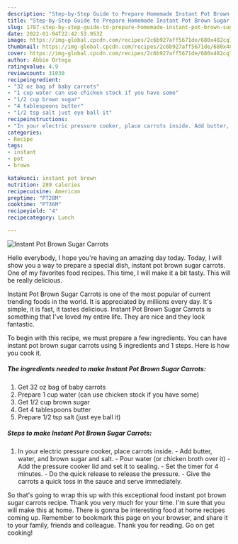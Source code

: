 ```yaml
---
description: "Step-by-Step Guide to Prepare Homemade Instant Pot Brown Sugar Carrots"
title: "Step-by-Step Guide to Prepare Homemade Instant Pot Brown Sugar Carrots"
slug: 1787-step-by-step-guide-to-prepare-homemade-instant-pot-brown-sugar-carrots
date: 2022-01-04T22:42:53.953Z
image: https://img-global.cpcdn.com/recipes/2c6b927aff5671de/680x482cq70/instant-pot-brown-sugar-carrots-recipe-main-photo.jpg
thumbnail: https://img-global.cpcdn.com/recipes/2c6b927aff5671de/680x482cq70/instant-pot-brown-sugar-carrots-recipe-main-photo.jpg
cover: https://img-global.cpcdn.com/recipes/2c6b927aff5671de/680x482cq70/instant-pot-brown-sugar-carrots-recipe-main-photo.jpg
author: Abbie Ortega
ratingvalue: 4.9
reviewcount: 31030
recipeingredient:
- "32 oz bag of baby carrots"
- "1 cup water can use chicken stock if you have some"
- "1/2 cup brown sugar"
- "4 tablespoons butter"
- "1/2 tsp salt just eye ball it"
recipeinstructions:
- "In your electric pressure cooker, place carrots inside. Add butter, water, and brown sugar and salt. Pour water (or chicken broth over it) Add the pressure cooker lid and set it to sealing. Set the timer for 4 minutes. Do the quick release to release the pressure. Give the carrots a quick toss in the sauce and serve immediately."
categories:
- Recipe
tags:
- instant
- pot
- brown

katakunci: instant pot brown 
nutrition: 289 calories
recipecuisine: American
preptime: "PT28M"
cooktime: "PT36M"
recipeyield: "4"
recipecategory: Lunch

---
```



![Instant Pot Brown Sugar Carrots](https://img-global.cpcdn.com/recipes/2c6b927aff5671de/680x482cq70/instant-pot-brown-sugar-carrots-recipe-main-photo.jpg)

Hello everybody, I hope you're having an amazing day today. Today, I will show you a way to prepare a special dish, instant pot brown sugar carrots. One of my favorites food recipes. This time, I will make it a bit tasty. This will be really delicious.

Instant Pot Brown Sugar Carrots is one of the most popular of current trending foods in the world. It is appreciated by millions every day. It's simple, it is fast, it tastes delicious. Instant Pot Brown Sugar Carrots is something that I've loved my entire life. They are nice and they look fantastic.




To begin with this recipe, we must prepare a few ingredients. You can have instant pot brown sugar carrots using 5 ingredients and 1 steps. Here is how you cook it.

<!--inarticleads1-->

##### The ingredients needed to make Instant Pot Brown Sugar Carrots:

1. Get 32 oz bag of baby carrots
1. Prepare 1 cup water (can use chicken stock if you have some)
1. Get 1/2 cup brown sugar
1. Get 4 tablespoons butter
1. Prepare 1/2 tsp salt (just eye ball it)




<!--inarticleads2-->

##### Steps to make Instant Pot Brown Sugar Carrots:

1. In your electric pressure cooker, place carrots inside. - Add butter, water, and brown sugar and salt. - Pour water (or chicken broth over it) - Add the pressure cooker lid and set it to sealing. - Set the timer for 4 minutes. - Do the quick release to release the pressure. - Give the carrots a quick toss in the sauce and serve immediately.




So that's going to wrap this up with this exceptional food instant pot brown sugar carrots recipe. Thank you very much for your time. I'm sure that you will make this at home. There is gonna be interesting food at home recipes coming up. Remember to bookmark this page on your browser, and share it to your family, friends and colleague. Thank you for reading. Go on get cooking!
